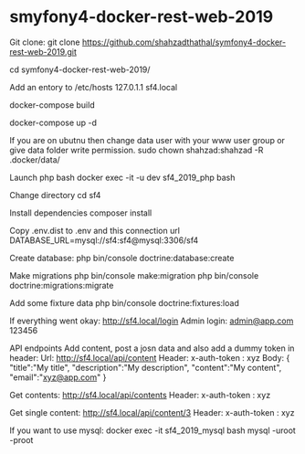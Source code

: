# smyfony4-docker-rest-web-2019

Git clone:
git clone https://github.com/shahzadthathal/symfony4-docker-rest-web-2019.git

cd symfony4-docker-rest-web-2019/

Add an entory to /etc/hosts
127.0.1.1 sf4.local

docker-compose build

docker-compose up -d

If you are on ubutnu then change data user with your www user group or give data folder write permission.
sudo chown shahzad:shahzad -R .docker/data/

Launch php bash
docker exec -it -u dev sf4_2019_php bash

Change directory
cd sf4

Install dependencies
composer install


Copy .env.dist to .env and this connection url
DATABASE_URL=mysql://sf4:sf4@mysql:3306/sf4

Create database:
php bin/console doctrine:database:create

Make migrations
php bin/console make:migration
php bin/console doctrine:migrations:migrate

Add some fixture data
php bin/console doctrine:fixtures:load

If everything went okay:
http://sf4.local/login
Admin login:
admin@app.com
123456

API endpoints
Add content, post a josn data and also add a dummy token in header:
Url: http://sf4.local/api/content
Header: x-auth-token : xyz
Body:
{
  "title":"My title",
  "description":"My description",
  "content":"My content",
  "email":"xyz@app.com"
}

Get contents:
http://sf4.local/api/contents
Header: x-auth-token : xyz

Get single content:
http://sf4.local/api/content/3
Header: x-auth-token : xyz


If you want to use mysql:
docker exec -it sf4_2019_mysql bash
mysql -uroot -proot

